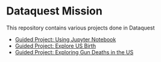 # Dataquest Mission
This repository contains various projects done in Dataquest

- [Guided Project: Using Jupyter Notebook](https://github.com/lyustefan/Python/blob/master/gun_deaths.ipynb)
- [Guided Project: Explore US Birth](https://github.com/lyustefan/Python/blob/master/gun_deaths.ipynb)
- [Guided Project: Exploring Gun Deaths in the US](https://github.com/lyustefan/Python/blob/master/gun_deaths.ipynb)
